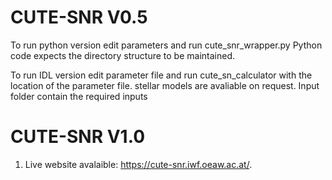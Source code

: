 # CUTE-SNR V0.5
To run python version
edit parameters and run cute_snr_wrapper.py
Python code expects the directory structure to be maintained. 


To run IDL version
edit parameter file and run cute_sn_calculator with the location of the parameter file.
stellar models are avaliable on request.
Input folder contain the required inputs

# CUTE-SNR V1.0 

1. Live website avalaible: https://cute-snr.iwf.oeaw.ac.at/.


